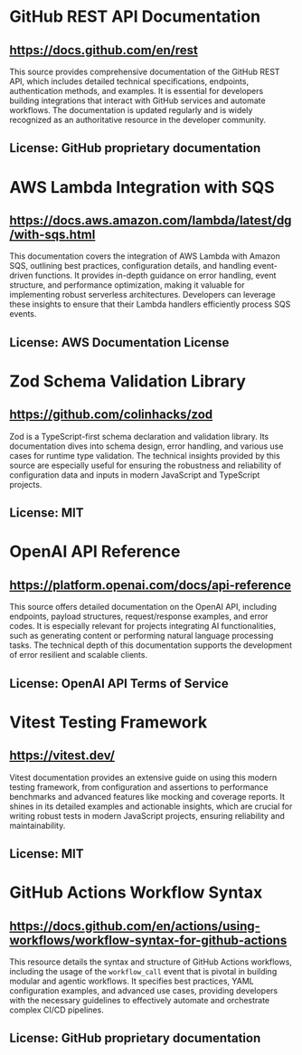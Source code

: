 # GitHub REST API Documentation
## https://docs.github.com/en/rest
This source provides comprehensive documentation of the GitHub REST API, which includes detailed technical specifications, endpoints, authentication methods, and examples. It is essential for developers building integrations that interact with GitHub services and automate workflows. The documentation is updated regularly and is widely recognized as an authoritative resource in the developer community.
## License: GitHub proprietary documentation

# AWS Lambda Integration with SQS
## https://docs.aws.amazon.com/lambda/latest/dg/with-sqs.html
This documentation covers the integration of AWS Lambda with Amazon SQS, outlining best practices, configuration details, and handling event-driven functions. It provides in-depth guidance on error handling, event structure, and performance optimization, making it valuable for implementing robust serverless architectures. Developers can leverage these insights to ensure that their Lambda handlers efficiently process SQS events.
## License: AWS Documentation License

# Zod Schema Validation Library
## https://github.com/colinhacks/zod
Zod is a TypeScript-first schema declaration and validation library. Its documentation dives into schema design, error handling, and various use cases for runtime type validation. The technical insights provided by this source are especially useful for ensuring the robustness and reliability of configuration data and inputs in modern JavaScript and TypeScript projects.
## License: MIT

# OpenAI API Reference
## https://platform.openai.com/docs/api-reference
This source offers detailed documentation on the OpenAI API, including endpoints, payload structures, request/response examples, and error codes. It is especially relevant for projects integrating AI functionalities, such as generating content or performing natural language processing tasks. The technical depth of this documentation supports the development of error resilient and scalable clients.
## License: OpenAI API Terms of Service

# Vitest Testing Framework
## https://vitest.dev/
Vitest documentation provides an extensive guide on using this modern testing framework, from configuration and assertions to performance benchmarks and advanced features like mocking and coverage reports. It shines in its detailed examples and actionable insights, which are crucial for writing robust tests in modern JavaScript projects, ensuring reliability and maintainability.
## License: MIT

# GitHub Actions Workflow Syntax
## https://docs.github.com/en/actions/using-workflows/workflow-syntax-for-github-actions
This resource details the syntax and structure of GitHub Actions workflows, including the usage of the `workflow_call` event that is pivotal in building modular and agentic workflows. It specifies best practices, YAML configuration examples, and advanced use cases, providing developers with the necessary guidelines to effectively automate and orchestrate complex CI/CD pipelines.
## License: GitHub proprietary documentation